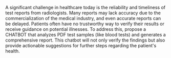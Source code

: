 A significant challenge in healthcare today is the reliability and timeliness of test reports from radiologists. Many reports may lack accuracy due to the commercialization of the medical industry, and even accurate reports can be delayed. Patients often have no trustworthy way to verify their results or receive guidance on potential illnesses. To address this, propose a CHATBOT that analyzes PDF test samples (like blood tests) and generates a comprehensive report. This chatbot will not only verify the findings but also provide actionable suggestions for further steps regarding the patient's health.
